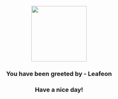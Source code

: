 <p align="center">
            <img src="https://raw.githubusercontent.com/PokeAPI/sprites/master/sprites/pokemon/470.png" width="150" height="150">
          </p>
          <h3 align="center">You have been greeted by - <b>Leafeon</b></h3>
          <h3 align="center">Have a nice day!</h3>
        